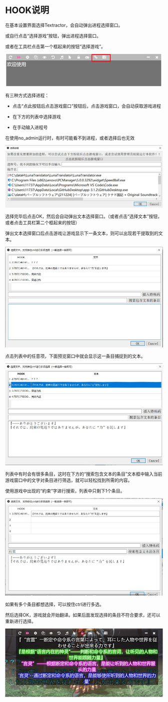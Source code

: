  
# HOOK说明
 

在基本设置界面选择Textractor，会自动弹出进程选择窗口。

或自行点击“选择游戏”按钮，弹出进程选择窗口。

或者在工具栏点击第一个框起来的按钮“选择游戏”。


<div align="center"><img src='./docpics/toolbar3.jpg'></div> 


有三种方式选择进程：

* 点击“点此按钮后点击游戏窗口”按钮后，点击游戏窗口，会自动获取游戏进程

* 在下方的列表中选择游戏

* 在手动输入进程号

在使用no_admin运行时，有时可能看不到进程，或者选择后也无效

<div align="center"><img src='./docpics/selectprocess.jpg'></div>

选择完毕后点击OK，然后会自动弹出文本选择窗口。（或者点击“选择文本”按钮，或者点击工具栏第二个框起来的按钮）

弹出文本选择窗口后点击游戏让游戏显示下一条文本，则可以出现若干提取到的文本。

<div align="center"><img src='./docpics/selecttext.jpg'></div>

点击列表中的任意项，下面预览窗口中就会显示这一条目捕捉到的文本。

<div align="center"><img src='./docpics/yulan.jpg'></div>

列表中有时会有很多条目，这时在下方的“搜索包含文本的条目”文本框中输入当前游戏窗口中的文字对条目进行筛选，就可以轻松找到所需的内容。

使用游戏中出现的“約束”字进行搜索，列表中只剩下1个条目。

<div align="center"><img src='./docpics/filter.jpg'></div> 

如果有多个条目都想选择，可以按住ctrl进行多选。


然后选择OK，游戏就会开始翻译。如果后面发现选择的条目不符合要求，还可以重新进行选择。

<div align="center"><img src='./docpics/reshook.jpg'></div>
 